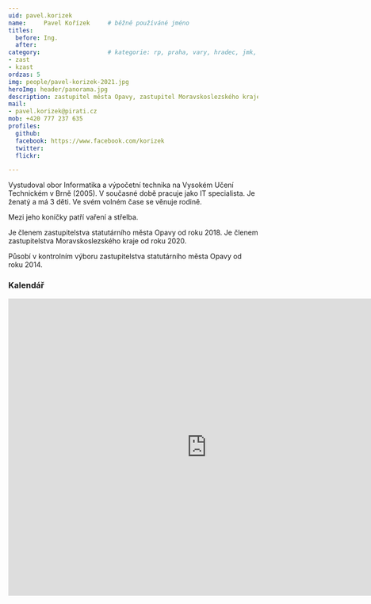 ```yaml
---
uid: pavel.korizek
name:     Pavel Kořízek  	# běžně používáné jméno
titles:
  before: Ing.
  after:
category:                 	# kategorie: rp, praha, vary, hradec, jmk, senat
- zast
- kzast
ordzas: 5
img: people/pavel-korizek-2021.jpg
heroImg: header/panorama.jpg
description: zastupitel města Opavy, zastupitel Moravskoslezského kraje     	# kratký popis, max 160 znaků
mail:
- pavel.korizek@pirati.cz
mob: +420 777 237 635		  
profiles:
  github:                 
  facebook: https://www.facebook.com/korizek
  twitter: 		  
  flickr:

---
```


Vystudoval obor Informatika a výpočetní technika na Vysokém Učení Technickém v Brně (2005). V současné době pracuje jako IT specialista. Je ženatý a má 3 děti. Ve svém volném čase se věnuje rodině.

Mezi jeho koníčky patří vaření a střelba.

Je členem zastupitelstva statutárního města Opavy od roku 2018.
Je členem zastupitelstva Moravskoslezského kraje od roku 2020.

Působí v kontrolním výboru zastupitelstva statutárního města Opavy od roku 2014.

### Kalendář
<iframe src="https://calendar.google.com/calendar/embed?src=3u5qdbbl67i3b6l16q67ng5654%40group.calendar.google.com&ctz=Europe%2FPrague" style="border: 0" width="800" height="600" frameborder="0" scrolling="no"></iframe>

